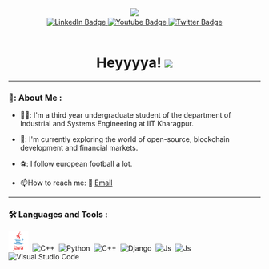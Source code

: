 <div id="header" align="center">
  <img src="https://media.giphy.com/media/cYWZAIhRC3t0wMix6h/giphy.gif"/>
</div> 

<div id="badges" align=center>
  <a href="www.linkedin.com/in/parth-gupta-8b2362211">
    <img src="https://img.shields.io/badge/LinkedIn-blue?style=for-the-badge&logo=linkedin&logoColor=white" alt="LinkedIn Badge"/>
  </a>
  <a href="https://www.instagram.com/parth_guptaaaa/">
    <img src="https://img.shields.io/badge/Instagram-red?style=for-the-badge&logo=youtube&logoColor=white" alt="Youtube Badge"/>
  </a>
  <a href="https://twitter.com/lunatic_prodigy">
    <img src="https://img.shields.io/badge/Twitter-blue?style=for-the-badge&logo=twitter&logoColor=white" alt="Twitter Badge"/>
  </a>
</div>

<div id="counter" align="center">
  <img src="https://komarev.com/ghpvc/?username=parth-guptaaaa&style=flat-square&color=blue" alt=""/>
</div>

<h1 align="center">
  Heyyyya!
  <img src="https://media.giphy.com/media/hvRJCLFzcasrR4ia7z/giphy.gif" width="30px"/>
</h1>

---

### 👦: About Me :

- 🧑‍🎓: I'm a third year undergraduate student of the department of Industrial and Systems Engineering at IIT Kharagpur.

- 🤔: I'm currently exploring the world of open-source, blockchain development and financial markets.

- ⚽: I follow european football a lot.

- :mailbox:How to reach me: 📧 <a href = "mailto: parthgupta096@gmail.com">Email</a>

---

### :hammer_and_wrench: Languages and Tools :
  <div>
  <img src="https://github.com/devicons/devicon/blob/master/icons/java/java-original-wordmark.svg" title="Java" alt="Java" width="40" height="40"/>&nbsp;
  <img src="https://cdn.jsdelivr.net/gh/devicons/devicon/icons/c/c-original.svg" title="C++" alt="C++" width="40" height="40"/>&nbsp;
  <img src="https://cdn.jsdelivr.net/gh/devicons/devicon/icons/python/python-original.svg" title="Python" alt="Python" width="40" height="40"/>&nbsp;
  <img src="https://cdn.jsdelivr.net/gh/devicons/devicon/icons/c/c-original.svg" title="C++" alt="C++" width="40" height="40"/>&nbsp;
  <img src="https://cdn.jsdelivr.net/gh/devicons/devicon/icons/django/django-plain.svg" title="Django" alt="Django" width="40" height="40"/>&nbsp;
  <img src="https://cdn.jsdelivr.net/gh/devicons/devicon/icons/javascript/javascript-original.svg" title="Js" alt="Js" width="40" height="40"/>&nbsp;
  <img src="https://cdn.jsdelivr.net/gh/devicons/devicon/icons/mongodb/mongodb-original.svg" title="Js" alt="Js" width="40" height="40"/>&nbsp;
  <img src="https://cdn.jsdelivr.net/gh/devicons/devicon/icons/visualstudio/visualstudio-plain.svg" title="Visual Studio Code" alt="Visual Studio Code" width="40" height="40"/>&nbsp;
  
